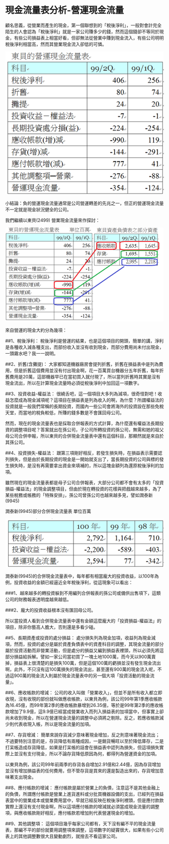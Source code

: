 # 現金流量表分析-營運現金流量


顧名思義，從營業而產生的現金，第一個聯想到的「稅後淨利」，一般對會計完全陌生的人會認為「稅後淨利」就是一家公司賺多少的錢，然而這個錢卻不等同於現金，有些公司損益表上相當好看，但卻無法從營業中賺到現金流入，有些公司明明稅後淨利相當高，然而其營業現金流入卻低的可憐。 


![](images/1382937703-3135990184_n.png)

小結論：負的營運現金流量通常是公司營運轉差的先兆之一，但正的營運現金流量不一定就是現金狀況健全的公司。

我們繼續以東貝(2499) 營業現金流量來作探討：

![](images/1382937703-2650892290_n.png)


來自營運的現金大約分為幾項：

##1、稅後淨利：
稅後淨利是營運的結果，也是這個項目的開頭，簡單的講，淨利是各種收入減各種支出，而部份收入並沒有收到現金，而部分費用尚未付出現金，一頭霧水吧？我一一說明。

##2、折舊(含攤提)：
大家都知道機器廠房會提列折舊，折舊在損益表中是列為費用，但是折舊這個費用並沒有付出現金啊，花一百萬買台機器分五年折舊，每年折舊費用是20萬，這部機器早已在當初買入就付現了，所以當列折舊時其實是沒有現金流出，所以在計算現金流量時必須從稅後淨利中加回這一項數字。 

##3、投資收益-權益法：
很繞舌吧，這一個項目大多列為減項，很奇怪對吧！收益怎麼成為現金減項呢？這項目在損益表是列為收入的啊，為什麼？所謂權益法的投資就是一般我們常稱的長期投資，而國內一些公司會將海外的投資設在那些免稅天堂，而當地的稅負較低，所賺的錢多數是不會匯回母公司。

然而，現在的現金流量表也是採取合併報表的方式計算，為什麼還有權益法長期投資的調整項目呢？答案就出在孫公司，子公司所轉投資的孫公司，無需和她的祖父母公司合併申報，所以東貝的合併現金流量表中還有這個科目，那顯然就是來自於其孫公司。

##4、投資損失-權益法：
跟第三項剛好相反，若發生損失時，在損益表示需要認列損失，但是由於長期投資的現金是一開始就支出了，當長期投資的公司與標的發生損失時，是沒有再需要拿出資金來填補的，所以這塊金額列為還原稅後淨利的加項。

雖然現在的現金流量表都是母子公司合併報表，大部分公司都不會有太多的「投資損益-權益法」的現金調整項目，但由於現在轉投資的花樣與把戲越來越多，為了某些稅務或帳務的「特殊安排」，孫公司曾孫公司也越來越多見，譬如潤泰新(9945)



潤泰新(9945)部分合併現金流量表   單位百萬

![](images/1382937703-556058154_n.png)


潤泰新(9945)的合併現金流量表中，每年都有相當龐大的投資收益，以100年為例，投資收益的金額已經逼近全年稅後淨利，從這現象可以看出：


###1、越來越多的轉投資躲到不用編列合併報表的孫公司或備供出售項下，這類公司的財務報表透明度越來越低。


###2、龐大的投資收益根本沒有匯回母公司。



所以當投資人看到合併現金流量表中還有金額這麼龐大的「投資損益-權益法」的項目，除非你藝高人膽大，否則還是多看少碰。




##5、長期資產或投資的處分損益：
處分損失列為現金加項，收益列為現金減項，然而，投資的處分是屬於資產負債表中的資產科目的調整，其現金流量的部分屬於投資活動而非營業活動，但是處分的損益又編到損益表裡頭，所以必須先將這部分損益給拆解。譬如一家公司當初買了一塊土地1000萬，而今天以900萬賣掉，損益表上很清楚的是損失100萬，但是這個100萬的虧損並沒有發生現金流出啊，此外，不只沒有這100萬損失的現金流出，甚至還有900萬的現金流入呢，不過這900萬的現金流入則屬於現金流量表中的另一個大項「投資活動的現金流量」。


##6、應收帳款的增減：
公司的收入叫做「營業收入」，但並不是所有收入都立即收現，沒有收現的部份就叫做應收帳款，以東貝為例，該公司99年第1季應收帳款為16.45億，而99年第2季的應收帳款暴增到26.35億，等於是99年第2季的應收帳款增加了9.9億，這9.9億已經當成營業收入而列入損益表的加項當中，但事實上卻尚未收到現金，所以在營運現金流量的調整中必須將之剔除。反之，若應收帳款減少則代表收現入帳，所以是現金流量的加項。

##7、存貨增減：
簡單來說存貨減少意味著現金增加，反之則意味著現金流出；不過要特別注意的是，存貨降低有兩種成因，一是銷貨暢旺以至於降低庫存，二是打呆帳造成存貨降低，如果是打呆帳的話會在損益表中認列為損失，但這項損失實際上並沒有支付現金，所以不論存貨降低原因為何，都得列為營運資金的加項。

以東貝為例，該公司99年前兩季的存貨各自增加2.91億和2.44億，因為存貨增加並沒有增加損益表的任何費用，但不管存貨是買來的還是製造出來的，存貨增加意味著支出現金。


##8、應付帳款的增減：
應付帳款是屬於營業上的負債，注意這不是其他金融上的負債，所謂應付帳款是營業上進貨進料或分批買機器設備的支出，已經列在損益表當中的營業成本或營業費用當中，早就已經反映在稅後淨利裡頭，但是應付款款實際上還沒有支付現金啊，所以這項應付帳款的增減就必須當成現金流量的調整項，與應收帳款剛好相反，應付帳款若增加則代表營運現金的增加。 

##9、其他調整項：
這個項目幾乎每家公司都有，天下沒有編不平的現金流量表，那編不平的部份就要用調整項來調整，這項數字的疑竇很大，如果有些小公司表上的其他調整數很大且變動劇烈，就捨去不看這家公司。 